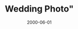 ---
title: Wedding Photo"
thumb: ../img/profile-pic/Dingwall-profile-1.jpg
collection: ProfilePic
collection_label: Profile Picture
project_link: true
featured: true
layout: article.html
id: Green-Elephant
date: 2000-06-01
---